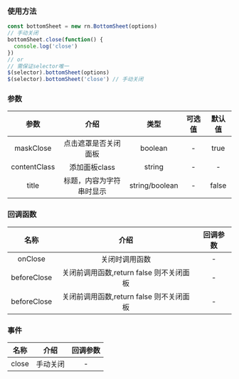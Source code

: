 ### 使用方法

````javascript
const bottomSheet = new rn.BottomSheet(options)
// 手动关闭
bottomSheet.close(function() {
  console.log('close')
})
// or
// 需保证selector唯一
$(selector).bottomSheet(options)
$(selector).bottomSheet('close') // 手动关闭
````

### 参数

| 参数      |    介绍 | 类型  | 可选值 | 默认值 |
| :--: | :--:| :--:|:--:   | :--: |
| maskClose  | 点击遮罩是否关闭面板 |  boolean   | - | true |
| contentClass  | 添加面板class |  string   | - | - |
| title  | 标题，内容为字符串时显示 |  string/boolean   | - | false |


### 回调函数

| 名称      |    介绍 |   回调参数 |
| :--: | :--:|  :--: |
| onClose  | 关闭时调用函数 |  - |
| beforeClose  | 关闭前调用函数,return false 则不关闭面板  | - | 
| beforeClose  | 关闭前调用函数,return false 则不关闭面板   | - | 

### 事件
| 名称      |    介绍 |   回调参数 |
| :--: | :--:|  :--: |
| close  | 手动关闭 |  -  |

